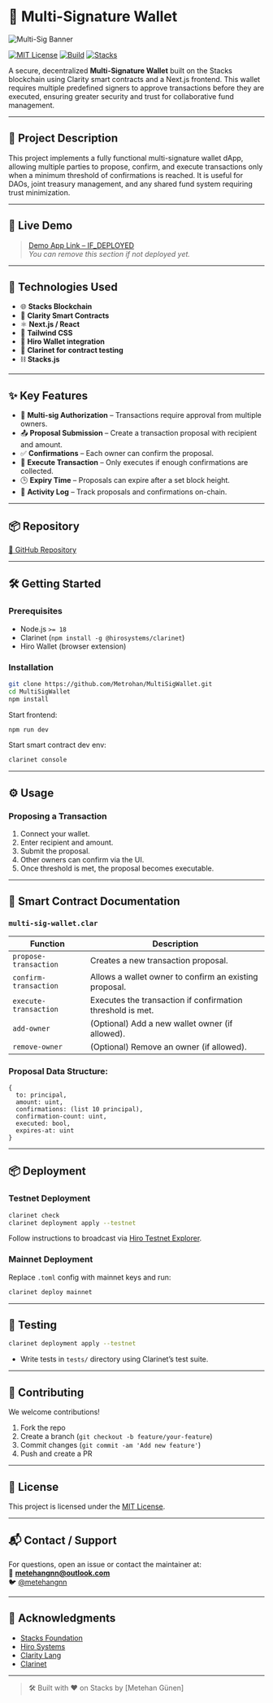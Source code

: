 # 🔐 Multi-Signature Wallet
![Multi-Sig Banner](https://via.placeholder.com/1000x250.png?text=Multi-Signature+Wallet+on+Stacks)

[![MIT License](https://img.shields.io/badge/license-MIT-green.svg)](LICENSE)
[![Build](https://img.shields.io/badge/build-passing-brightgreen)](#)
[![Stacks](https://img.shields.io/badge/powered%20by-Stacks-5546FF)](https://www.stacks.co)

A secure, decentralized **Multi-Signature Wallet** built on the Stacks blockchain using Clarity smart contracts and a Next.js frontend. This wallet requires multiple predefined signers to approve transactions before they are executed, ensuring greater security and trust for collaborative fund management.

---

## 📝 Project Description

This project implements a fully functional multi-signature wallet dApp, allowing multiple parties to propose, confirm, and execute transactions only when a minimum threshold of confirmations is reached. It is useful for DAOs, joint treasury management, and any shared fund system requiring trust minimization.

---

## 🚀 Live Demo

> [Demo App Link – IF_DEPLOYED](https://your-live-demo-url.com)  
> _You can remove this section if not deployed yet._

---

## 🔧 Technologies Used

- 🌐 **Stacks Blockchain**
- 📜 **Clarity Smart Contracts**
- ⚛️ **Next.js / React**
- 🎨 **Tailwind CSS**
- 🔗 **Hiro Wallet integration**
- 🧪 **Clarinet for contract testing**
- ⛓️ **Stacks.js**

---

## ✨ Key Features

- 🔐 **Multi-sig Authorization** – Transactions require approval from multiple owners.
- 📤 **Proposal Submission** – Create a transaction proposal with recipient and amount.
- ✅ **Confirmations** – Each owner can confirm the proposal.
- 🚀 **Execute Transaction** – Only executes if enough confirmations are collected.
- 🕒 **Expiry Time** – Proposals can expire after a set block height.
- 🧾 **Activity Log** – Track proposals and confirmations on-chain.

---

## 📦 Repository

[🔗 GitHub Repository](https://github.com/Metrohan/MultiSigWallet)

---

## 🛠️ Getting Started

### Prerequisites

- Node.js `>= 18`
- Clarinet (`npm install -g @hirosystems/clarinet`)
- Hiro Wallet (browser extension)

### Installation

```bash
git clone https://github.com/Metrohan/MultiSigWallet.git
cd MultiSigWallet
npm install
```

Start frontend:
```bash
npm run dev
```

Start smart contract dev env:
```bash
clarinet console
```

---

## ⚙️ Usage

### Proposing a Transaction
1. Connect your wallet.
2. Enter recipient and amount.
3. Submit the proposal.
4. Other owners can confirm via the UI.
5. Once threshold is met, the proposal becomes executable.

---

## 📄 Smart Contract Documentation

### `multi-sig-wallet.clar`

| Function | Description |
|----------|-------------|
| `propose-transaction` | Creates a new transaction proposal. |
| `confirm-transaction` | Allows a wallet owner to confirm an existing proposal. |
| `execute-transaction` | Executes the transaction if confirmation threshold is met. |
| `add-owner` | (Optional) Add a new wallet owner (if allowed). |
| `remove-owner` | (Optional) Remove an owner (if allowed). |

### Proposal Data Structure:
```clarity
{
  to: principal,
  amount: uint,
  confirmations: (list 10 principal),
  confirmation-count: uint,
  executed: bool,
  expires-at: uint
}
```

---

## 📦 Deployment

### Testnet Deployment

```bash
clarinet check
clarinet deployment apply --testnet
```

Follow instructions to broadcast via [Hiro Testnet Explorer](https://explorer.hiro.so).

### Mainnet Deployment

Replace `.toml` config with mainnet keys and run:

```bash
clarinet deploy mainnet
```

---

## 🧪 Testing

```bash
clarinet deployment apply --testnet
```

- Write tests in `tests/` directory using Clarinet’s test suite.

---

## 🤝 Contributing

We welcome contributions!

1. Fork the repo
2. Create a branch (`git checkout -b feature/your-feature`)
3. Commit changes (`git commit -am 'Add new feature'`)
4. Push and create a PR

---

## 📜 License

This project is licensed under the [MIT License](LICENSE).

---

## 📬 Contact / Support

For questions, open an issue or contact the maintainer at:  
📧 **metehangnn@outlook.com**  
🐦 [@metehangnn](https://x.com/metehangnn)

---

## 🙌 Acknowledgments

- [Stacks Foundation](https://stacks.org)
- [Hiro Systems](https://www.hiro.so/)
- [Clarity Lang](https://docs.stacks.co/docs/clarity-lang)
- [Clarinet](https://github.com/hirosystems/clarinet)

---

> 🛠️ Built with ❤️ on Stacks by [Metehan Günen]